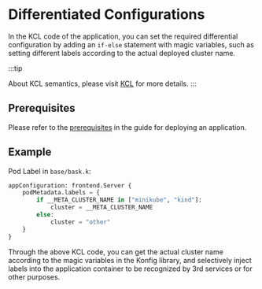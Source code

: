 # Differentiated Configurations

In the KCL code of the application, you can set the required differential configuration by adding an `if-else` statement with magic variables, 
such as setting different labels according to the actual deployed cluster name.

:::tip

About KCL semantics, please visit [KCL](https://kcl-lang.io/) for more details.
:::

## Prerequisites

Please refer to the [prerequisites](/docs/user_docs/guides/working-with-k8s/deploy-server#prerequisites) in the guide for deploying an application.

## Example

Pod Label in `base/bask.k`:

```py
appConfiguration: frontend.Server {
    podMetadata.labels = {
        if __META_CLUSTER_NAME in ["minikube", "kind"]:
            cluster = __META_CLUSTER_NAME
        else:
            cluster = "other"
    }
}
```

Through the above KCL code, you can get the actual cluster name according to the magic variables in the Konfig library,
and selectively inject labels into the application container to be recognized by 3rd services or for other purposes.

